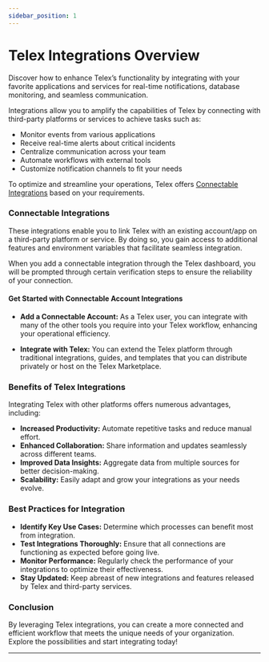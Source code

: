 ```yaml
---
sidebar_position: 1
---
```


# Telex Integrations Overview

Discover how to enhance Telex’s functionality by integrating with your favorite applications and services for real-time notifications, database monitoring, and seamless communication.

Integrations allow you to amplify the capabilities of Telex by connecting with third-party platforms or services to achieve tasks such as:

- Monitor events from various applications
- Receive real-time alerts about critical incidents
- Centralize communication across your team
- Automate workflows with external tools
- Customize notification channels to fit your needs

To optimize and streamline your operations, Telex offers [<u>Connectable Integrations</u>](#connectable-integrations) based on your requirements.

### Connectable Integrations

These integrations enable you to link Telex with an existing account/app on a third-party platform or service. By doing so, you gain access to additional features and environment variables that facilitate seamless integration.

When you add a connectable integration through the Telex dashboard, you will be prompted through certain verification steps to ensure the reliability of your connection.

#### Get Started with Connectable Account Integrations

- **Add a Connectable Account:** As a Telex user, you can integrate with many of the other tools you require into your Telex workflow, enhancing your operational efficiency.

- **Integrate with Telex:** You can extend the Telex platform through traditional integrations, guides, and templates that you can distribute privately or host on the Telex Marketplace.

### Benefits of Telex Integrations

Integrating Telex with other platforms offers numerous advantages, including:

- **Increased Productivity:** Automate repetitive tasks and reduce manual effort.
- **Enhanced Collaboration:** Share information and updates seamlessly across different teams.
- **Improved Data Insights:** Aggregate data from multiple sources for better decision-making.
- **Scalability:** Easily adapt and grow your integrations as your needs evolve.

### Best Practices for Integration

- **Identify Key Use Cases:** Determine which processes can benefit most from integration.
- **Test Integrations Thoroughly:** Ensure that all connections are functioning as expected before going live.
- **Monitor Performance:** Regularly check the performance of your integrations to optimize their effectiveness.
- **Stay Updated:** Keep abreast of new integrations and features released by Telex and third-party services.

### Conclusion

By leveraging Telex integrations, you can create a more connected and efficient workflow that meets the unique needs of your organization. Explore the possibilities and start integrating today!

---
